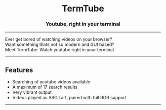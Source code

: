<h1 align="center">TermTube</h1>
<h3 align="center">Youtube, right in your terminal</h3>
<hr>
Ever get bored of watching videos on your browser?<br>
Want something thats not so modern and GUI based?<br>
Meet TermTube: Watch youtube right in your terminal<br>
<hr>
<h2>Features</h2>
<ul>
  <li>Searching of youtube videos available</li>
  <li>A maximum of 17 search results</li>
  <li>Very vibrant output</li>
  <li>Videos played as ASCII art, paired with full RGB support</li>
</ul>
<hr>
